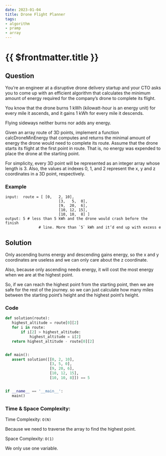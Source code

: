 ```yaml
---
date: 2023-01-04
title: Drone Flight Planner
tags:
- algorithm
- pramp 
- array
---
```

# {{ $frontmatter.title }}

## Question

You’re an engineer at a disruptive drone delivery startup and your CTO asks you to come up with an efficient algorithm that calculates
the minimum amount of energy required for the company’s drone to complete its flight.

You know that the drone burns 1 kWh (kilowatt-hour is an energy unit) for every mile it ascends, and it gains 1 kWh for every mile it descends.

Flying sideways neither burns nor adds any energy.

Given an array route of 3D points, implement a function calcDroneMinEnergy that computes and returns the minimal amount of energy the drone would need
to complete its route. Assume that the drone starts its flight at the first point in route. That is, no energy was expended to place the drone at the starting point.

For simplicity, every 3D point will be represented as an integer array whose length is 3.
Also, the values at indexes 0, 1, and 2 represent the x, y and z coordinates in a 3D point, respectively.



### Example
```
input:  route = [ [0,   2, 10],
                        [3,   5,  0],
                        [9,  20,  6],
                        [10, 12, 15],
                        [10, 10,  8] ]
output: 5 # less than 5 kWh and the drone would crash before the finish
               # line. More than `5` kWh and it’d end up with excess e

```

## Solution

Only ascending burns energy and descending gains energy, so the x and y coordinates are useless and we can only care about the z coordinate.

Also, because only ascending needs energy, it will cost the most energy when we are at the highest point.

So, if we can reach the highest point from the starting point, then we are safe for the rest of the journey. so we can just calculate how many miles between the starting point’s height and the highest point’s height.






### Code
```python
def solution(route):
   highest_altitude = route[0][2]
   for i in route:
       if i[2] > highest_altitude:
           highest_altitude = i[2]
   return highest_altitude - route[0][2]


def main():
   assert solution([[0, 2, 10],
                    [3, 5, 0],
                    [9, 20, 6],
                    [10, 12, 15],
                    [10, 10, 8]]) == 5


if __name__ == '__main__':
   main()
```

### Time & Space Complexity:

Time Complexity: `O(N)`

Because we need to traverse the array to find the highest point.

Space Complexity: `O(1)`

We only use one variable.






